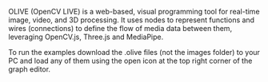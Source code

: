 OLIVE (OpenCV LIVE) is a web-based, visual programming tool for real-time image, video, and 3D processing. It uses nodes to represent functions and wires (connections) to define the flow of media data between them, leveraging OpenCV.js, Three.js and MediaPipe.

To run the examples download the .olive files (not the images folder) to your PC and load any of them using the open icon at the top right corner of the graph editor.
